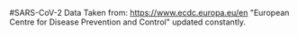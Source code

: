 #SARS-CoV-2
Data Taken from: https://www.ecdc.europa.eu/en
"European Centre for Disease Prevention and Control" updated constantly.
